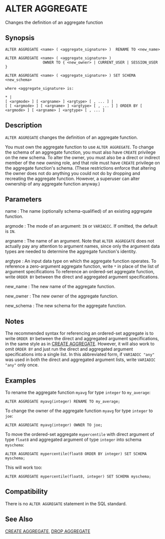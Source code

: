 # ALTER AGGREGATE

Changes the definition of an aggregate function

## Synopsis

``` {#sql_command_synopsis}
ALTER AGGREGATE <name> ( <aggregate_signature> )  RENAME TO <new_name>

ALTER AGGREGATE <name> ( <aggregate_signature> )
                 OWNER TO { <new_owner> | CURRENT_USER | SESSION_USER }

ALTER AGGREGATE <name> ( <aggregate_signature> ) SET SCHEMA <new_schema>

where <aggregate_signature> is:

* |
[ <argmode> ] [ <argname> ] <argtype> [ , ... ] |
[ [ <argmode> ] [ <argname> ] <argtype> [ , ... ] ] ORDER BY [ <argmode> ] [ <argname> ] <argtype> [ , ... ]
```

## Description

`ALTER AGGREGATE` changes the definition of an aggregate function.

You must own the aggregate function to use `ALTER AGGREGATE`. To change the schema of an aggregate function, you must also have `CREATE` privilege on the new schema. To alter the owner, you must also be a direct or indirect member of the new owning role, and that role must have `CREATE` privilege on the aggregate function's schema. (These restrictions enforce that altering the owner does not do anything you could not do by dropping and recreating the aggregate function. However, a superuser can alter ownership of any aggregate function anyway.)

## Parameters

name
:   The name (optionally schema-qualified) of an existing aggregate function.

argmode
:   The mode of an argument: `IN` or `VARIADIC`. If omitted, the default is `IN`.

argname
:   The name of an argument. Note that `ALTER AGGREGATE` does not actually pay any attention to argument names, since only the argument data types are needed to determine the aggregate function's identity.

argtype
:   An input data type on which the aggregate function operates. To reference a zero-argument aggregate function, write `*` in place of the list of argument specifications  To reference an ordered-set aggregate function, write `ORDER BY` between the direct and aggregated argument specifications.

new_name
:   The new name of the aggregate function.

new_owner
:   The new owner of the aggregate function.

new_schema
:   The new schema for the aggregate function.

## Notes

The recommended syntax for referencing an ordered-set aggregate is to write `ORDER BY` between the direct and aggregated argument specifications, in the same style as in [CREATE AGGREGATE](/docs/sql-statements/sql-statement-create-aggregate.md). However, it will also work to omit `ORDER BY` and just run the direct and aggregated argument specifications into a single list. In this abbreviated form, if `VARIADIC "any"` was used in both the direct and aggregated argument lists, write `VARIADIC "any"` only once.

## Examples

To rename the aggregate function `myavg` for type `integer` to `my_average`:

```
ALTER AGGREGATE myavg(integer) RENAME TO my_average;
```

To change the owner of the aggregate function `myavg` for type `integer` to `joe`:

```
ALTER AGGREGATE myavg(integer) OWNER TO joe;
```

To move the ordered-set aggregate `mypercentile` with direct argument of type `float8` and aggregated argument of type `integer` into schema `myschema`:

```
ALTER AGGREGATE mypercentile(float8 ORDER BY integer) SET SCHEMA myschema;
```

This will work too:

```
ALTER AGGREGATE mypercentile(float8, integer) SET SCHEMA myschema;
```

## Compatibility

There is no `ALTER AGGREGATE` statement in the SQL standard.

## See Also

[CREATE AGGREGATE](/docs/sql-statements/sql-statement-create-aggregate.md), [DROP AGGREGATE](/docs/sql-statements/sql-statement-drop-aggregate.md)
